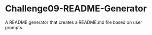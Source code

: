 # Challenge09-README-Generator
 A README generator that creates a README.md file based on user prompts.
